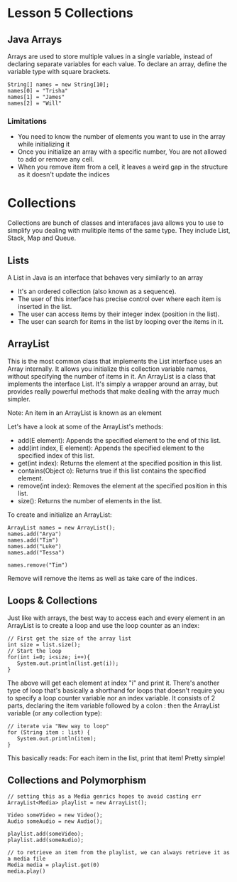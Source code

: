 # Lesson 5 Collections

## Java Arrays
Arrays are used to store multiple values in a single variable, instead of declaring separate variables for each value.
To declare an array, define the variable type with square brackets.

```
String[] names = new String[10];
names[0] = "Trisha"
names[1] = "James"
names[2] = "Will"
```

### Limitations
* You need to know the number of elements you want to use in the array while initializing it
* Once you initialize an array with a specific number, You are not allowed to add or remove any cell.
* When you remove item from a cell, it leaves a weird gap in the structure as it doesn't update the indices

# Collections
Collections are bunch of classes and interafaces java allows you to use to simplify you dealing with mulitiple
items of the same type. They include List, Stack, Map and Queue.

## Lists
A List in Java is an interface that behaves very similarly to an array

* It's an ordered collection (also known as a sequence).
* The user of this interface has precise control over where each item is inserted in the list.
* The user can access items by their integer index (position in the list).
* The user can search for items in the list by looping over the items in it.


## ArrayList
This is the most common class that implements the List interface uses an Array internally. 
It allows you initialize this collection variable names, without specifying the number of items in it.
An ArrayList is a class that implements the interface List. It's simply a wrapper around an array, 
but provides really powerful methods that make dealing with the array much simpler.

Note: An item in an ArrayList is known as an element

Let's have a look at some of the ArrayList's methods:

* add(E element): Appends the specified element to the end of this list.
* add(int index, E element): Appends the specified element to the specified index of this list.
* get(int index): Returns the element at the specified position in this list.
* contains(Object o): Returns true if this list contains the specified element.
* remove(int index): Removes the element at the specified position in this list.
* size(): Returns the number of elements in the list.

To create and initialize an ArrayList:

```
ArrayList names = new ArrayList();
names.add("Arya")
names.add("Tim")
names.add("Luke")
names.add("Tessa")

names.remove("Tim")
```
Remove will remove the items as well as take care of the indices.

## Loops & Collections
Just like with arrays, the best way to access each and every element in an ArrayList is to create a loop and use the loop counter as an index:

```
// First get the size of the array list
int size = list.size();
// Start the loop
for(int i=0; i<size; i++){
   System.out.println(list.get(i));
}
```

The above will get each element at index "i" and print it.
There's another type of loop that's basically a shorthand for loops that doesn't require you to specify a loop counter variable nor an index variable.
It consists of 2 parts, declaring the item variable followed by a colon : then the ArrayList variable (or any collection type):

```
// iterate via "New way to loop"
for (String item : list) {
   System.out.println(item);
}
```
This basically reads: For each item in the list, print that item! Pretty simple!


## Collections and Polymorphism
```
// setting this as a Media genrics hopes to avoid casting err
ArrayList<Media> playlist = new ArrayList();

Video someVideo = new Video();
Audio someAudio = new Audio();

playlist.add(someVideo);
playlist.add(someAudio);

// to retrieve an item from the playlist, we can always retrieve it as a media file
Media media = playlist.get(0)
media.play()
```
